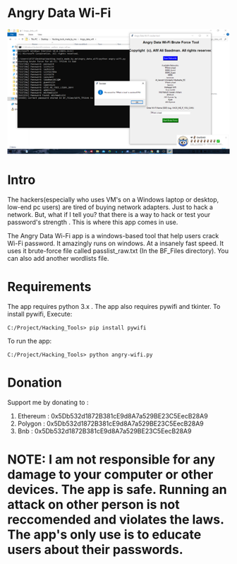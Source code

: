# Angry Data Wi-Fi

<p align="center">
    <img src="https://github.com/afifafifafifafifali/angry-wifi/blob/main/screenshot.png?raw=true" alt="Screenshot"/>
</p> 


# Intro

The hackers(especially who uses VM's on a Windows laptop or desktop, low-end pc users) are tired of buying network adapters.
Just to hack a network. But, what if I tell you? that there is a way to hack or test your password's strength . This is where this app comes in use.

The Angry Data Wi-Fi app is a windows-based tool that help users crack Wi-Fi password. It amazingly runs on windows. At a insanely fast speed. 
It uses it brute-force file called passlist_raw.txt (In the BF_Files directory). You can also add another wordlists file. 


# Requirements
The app requires python 3.x . The app also requires pywifi and tkinter.
To install pywifi, Execute:
```
C:/Project/Hacking_Tools> pip install pywifi

```

To run the app: 

```
C:/Project/Hacking_Tools> python angry-wifi.py

```

# Donation

Support me by donating to :

  1. Ethereum : 0x5Db532d1872B381cE9d8A7a529BE23C5EecB28A9
  2. Polygon : 0x5Db532d1872B381cE9d8A7a529BE23C5EecB28A9
  3. Bnb     : 0x5Db532d1872B381cE9d8A7a529BE23C5EecB28A9

# NOTE: I am not responsible for any damage to your computer or other devices. The app is safe. Running an attack on other person is not reccomended and violates the laws. The app's only use is to educate users about their passwords.
